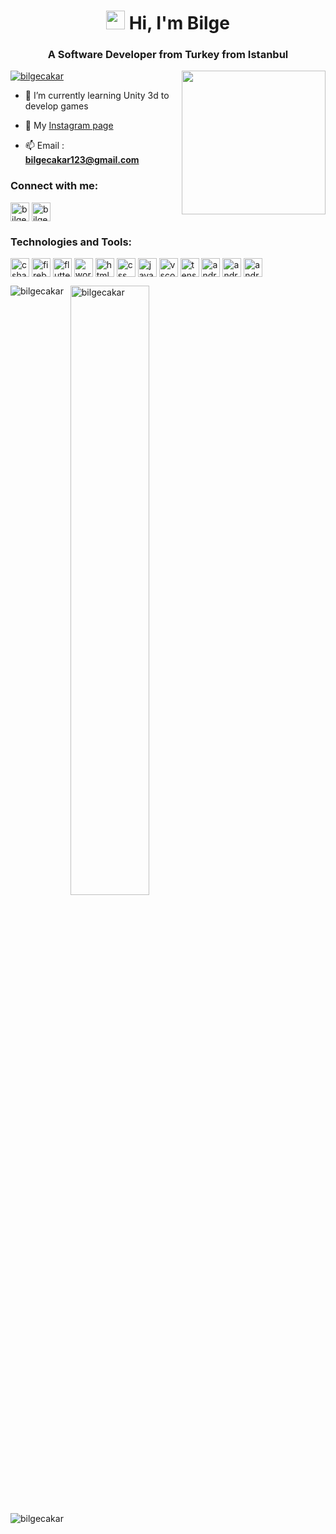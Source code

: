 <h1 align="center"><img src="https://emojis.slackmojis.com/emojis/images/1588315024/8823/hyperkitty.gif?1588315024" width="30" /> Hi, I'm Bilge</h1>
<h3 align="center">A Software Developer from Turkey from Istanbul</h3>
<img align='right' src="https://media.giphy.com/media/M9gbBd9nbDrOTu1Mqx/giphy.gif" width="230">

<p align="left"> <a href="https://github.com/ryo-ma/github-profile-trophy"><img src="https://github-profile-trophy.vercel.app/?username=bilgecakar&theme=dracula" alt="bilgecakar" /></a> </p>

- 🌱 I’m currently learning Unity 3d to develop games

- 📝 My [Instagram page](https://www.instagram.com/blg.cakar/)

- 📫 Email :  **bilgecakar123@gmail.com**

<h3 align="left">Connect with me:</h3>
<p style="text-align:left">
<a href="https://www.linkedin.com/in/bilgecakar/" target="blank"><img align="center" src="https://velanovascular.com/wp-content/uploads/2020/06/LinkedIn.png" alt="bilgecakar" height="30" width="30" /></a>
<a href="https://www.instagram.com/blg.cakar/" target="blank"><img align="center" src="https://upload.wikimedia.org/wikipedia/commons/thumb/e/e7/Instagram_logo_2016.svg/1200px-Instagram_logo_2016.svg.png" alt="bilgecakar" height="30" width="30" /></a>
</p>

<h3 align="left">Technologies and Tools:</h3>
<p style="text-align:left">
<a href="https://docs.microsoft.com/en-us/dotnet/csharp/" target="blank"><img align="center" src="https://seeklogo.com/images/C/c-sharp-c-logo-02F17714BA-seeklogo.com.png" alt="csharp" height="30" width="30" /></a>
<a href="https://firebase.google.com/" target="blank"><img align="center" src="https://e7.pngegg.com/pngimages/119/167/png-clipart-firebase-cloud-messaging-google-developers-software-development-kit-google-angle-triangle-thumbnail.png" alt="firebase" height="30" width="30" /></a>
<a href="https://flutter.dev/" target="blank"><img align="center" src="https://cdn.iconscout.com/icon/free/png-256/flutter-2038877-1720090.png" alt="flutter" height="30" width="30" /></a>
<a href="https://wordpress.com/" target="blank"><img align="center" src="https://seeklogo.com/images/W/wordpress-icon-logo-45667D3313-seeklogo.com.png" alt="wordpress" height="30" width="30" /></a>
<a href="https://www.w3schools.com/html/" target="blank"><img align="center" src="https://icons.iconarchive.com/icons/cornmanthe3rd/plex/256/Other-html-5-icon.png" alt="html5" height="30" width="30" /></a>
<a href="https://www.w3schools.com/css/" target="blank"><img align="center" src="https://cdn.iconscout.com/icon/free/png-256/css-131-722685.png" alt="css" height="30" width="30" /></a>
<a href="https://www.javascript.com/" target="blank"><img align="center" src="https://icon-library.com/images/javascript-icon-png/javascript-icon-png-7.jpg" alt="javascript" height="30" width="30" /></a>
<a href="https://code.visualstudio.com/" target="blank"><img align="center" src="https://cdn.icon-icons.com/icons2/2107/PNG/512/file_type_vscode_icon_130084.png" alt="vscode" height="30" width="30" /></a>
<a href="https://www.tensorflow.org/" target="blank"><img align="center" src="https://user-images.githubusercontent.com/13250741/64669187-33b55380-d47e-11e9-8bbf-c02a9d42f9a7.png" alt="tensorflow" height="30" width="30" /></a>
<a href="https://developer.android.com/" target="blank"><img align="center" src="https://e1.pngegg.com/pngimages/736/783/png-clipart-macos-app-icons-android-studio.png" alt="androidstudio" height="30" width="30" /></a>
<a href="https://www.sourcetreeapp.com/" target="blank"><img align="center" src="https://pbs.twimg.com/profile_images/907270522492383232/8wgOvccc_400x400.jpg" alt="androidstudio" height="30" width="30" /></a>
<a href="https://unity.com/" target="blank"><img align="center" src="https://pngimage.net/wp-content/uploads/2018/06/unity-icon-png-6.png" alt="androidstudio" height="30" width="30" /></a>
</p>


<p><img align="left" src="https://github-readme-stats.vercel.app/api/top-langs?username=bilgecakar&show_icons=true&theme=dark&locale=en&layout=compact&count-private=true" alt="bilgecakar" /></p>

<p>&nbsp;
 <img align="center" src="https://github-readme-stats.vercel.app/api?username=bilgecakar&show_icons=true&theme=dark&locale=en&count_private=true&hide=issues" alt="bilgecakar" width="50%" /></p>



<div>
<p align="left"> <img src="https://komarev.com/ghpvc/?username=bilgecakar" alt="bilgecakar" /> </p>
 </div>
